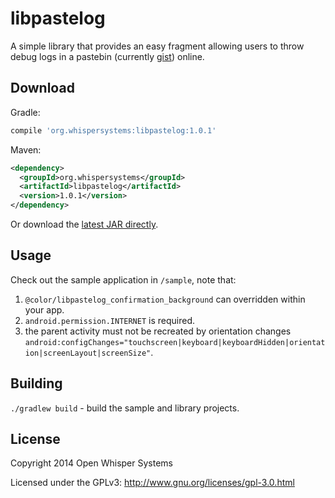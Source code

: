 # libpastelog
A simple library that provides an easy fragment allowing users to throw debug logs in a pastebin (currently [gist](https://gist.github.com)) online.

## Download
Gradle:
```gradle
compile 'org.whispersystems:libpastelog:1.0.1'
```

Maven:
```xml
<dependency>
  <groupId>org.whispersystems</groupId>
  <artifactId>libpastelog</artifactId>
  <version>1.0.1</version>
</dependency>
```

Or download the [latest JAR directly](https://repo1.maven.org/maven2/org/whispersystems/libpastelog/1.0.1/libpastelog-1.0.1.aar).

## Usage
Check out the sample application in `/sample`, note that:
  1. `@color/libpastelog_confirmation_background` can overridden within your app.
  2. `android.permission.INTERNET` is required.
  3. the parent activity must not be recreated by orientation changes `android:configChanges="touchscreen|keyboard|keyboardHidden|orientation|screenLayout|screenSize"`.

## Building
`./gradlew build` - build the sample and library projects.

## License

Copyright 2014 Open Whisper Systems

Licensed under the GPLv3: http://www.gnu.org/licenses/gpl-3.0.html